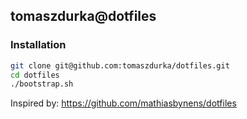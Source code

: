 ## tomaszdurka@dotfiles

### Installation
```bash
git clone git@github.com:tomaszdurka/dotfiles.git
cd dotfiles
./bootstrap.sh
```

Inspired by:
https://github.com/mathiasbynens/dotfiles
